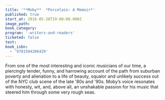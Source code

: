 ```yaml
---
title: '**Moby**  *Porcelain: A Memoir*'
published: true
start_at: 2016-05-20T19:00:00.000Z
image_path:
book_category:
program: '-writers-and-readers'
ticketed: false
test:
book_isbn:
  - '9781594206429'
---
```



From one of the most interesting and iconic musicians of our time, a piercingly tender, funny, and harrowing account of the path from suburban poverty and alienation to a life of beauty, squalor and unlikely success out of the NYC club scene of the late '80s and '90s. Moby’s voice resonates with honesty, wit, and, above all, an unshakable passion for his music that steered him through some very rough seas.